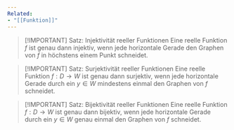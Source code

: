 ```yaml
---
Related:
- "[[Funktion]]"
---
```


> [!IMPORTANT] Satz: Injektivität reeller Funktionen
> Eine reelle Funktion $f$ ist genau dann injektiv, wenn jede horizontale Gerade den Graphen von $f$ in höchstens einem Punkt schneidet.

> [!IMPORTANT] Satz: Surjektivität reeller Funktionen
> Eine reelle Funktion $f: D \to W$ ist genau dann surjektiv, wenn jede horizontale Gerade durch ein $y \in W$ mindestens einmal den Graphen von $f$ schneidet.

> [!IMPORTANT] Satz: Bijektivität reeller Funktionen
> Eine reelle Funktion $f: D \to W$ ist genau dann bijektiv, wenn jede horizontale Gerade durch ein $y \in W$ genau einmal den Graphen von $f$ schneidet.